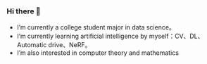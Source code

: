 ### Hi there 👋

<!--
**wlingyuan/wlingyuan** is a ✨ _special_ ✨ repository because its `README.md` (this file) appears on your GitHub profile.

Here are some ideas to get you started:

- 🔭 I’m currently working on ...
- 🌱 I’m currently learning ...
- 👯 I’m looking to collaborate on ...
- 🤔 I’m looking for help with ...
- 💬 Ask me about ...
- 📫 How to reach me: ...
- 😄 Pronouns: ...
- ⚡ Fun fact: ...
-->
- I’m currently a college student major in data science。
- I’m currently learning artificial intelligence by myself：CV、DL、Automatic drive、NeRF。
- I’m also interested in computer theory and mathematics
  
  
  
  
